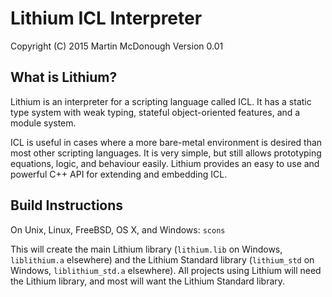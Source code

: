 Lithium ICL Interpreter
=======================

Copyright (C) 2015 Martin McDonough
Version 0.01

What is Lithium?
----------------

Lithium is an interpreter for a scripting language called ICL. It has a static
type system with weak typing, stateful object-oriented features, and a module
system.

ICL is useful in cases where a more bare-metal environment is desired than most
other scripting languages. It is very simple, but still allows prototyping
equations, logic, and behaviour easily. Lithium provides an easy to use and
powerful C++ API for extending and embedding ICL.

Build Instructions
------------------

On Unix, Linux, FreeBSD, OS X, and Windows:
`scons`

This will create the main Lithium library (`lithium.lib` on Windows, 
`liblithium.a` elsewhere) and the Lithium Standard library (`lithium_std` on
Windows, `liblithium_std.a` elsewhere). All projects using Lithium will need
the Lithium library, and most will want the Lithium Standard library.
